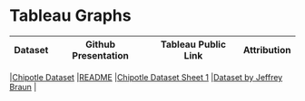 # Tableau Graphs


|   Dataset   |   Github Presentation |  Tableau Public Link  |   Attribution   |  
|:--------------:|:-------------:|:-------------:|:-----------:|

|[Chipotle Dataset](https://github.com/jbrdge/TableauProjects/blob/master/Datasources/Chipotle/chipotle_stores.xlsx)
|[README](https://github.com/jbrdge/TableauProjects/blob/master/Datasources/Chipotle/)
|[Chipotle Dataset Sheet 1](https://public.tableau.com/profile/jacob.breckenridge#!/vizhome/ChipotleDataset/Sheet1)
|[Dataset by Jeffrey Braun](https://www.kaggle.com/jeffreybraun/chipotle-locations?select=chipotle_stores.csv)
|